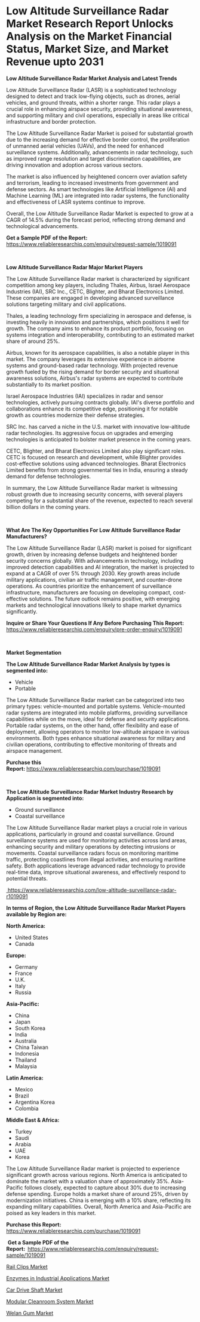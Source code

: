 <p><h1>Low Altitude Surveillance Radar Market Research Report Unlocks Analysis on the Market Financial Status, Market Size, and Market Revenue upto 2031</h1></p><p><strong>Low Altitude Surveillance Radar Market Analysis and Latest Trends</strong></p>
<p><p>Low Altitude Surveillance Radar (LASR) is a sophisticated technology designed to detect and track low-flying objects, such as drones, aerial vehicles, and ground threats, within a shorter range. This radar plays a crucial role in enhancing airspace security, providing situational awareness, and supporting military and civil operations, especially in areas like critical infrastructure and border protection. </p><p>The Low Altitude Surveillance Radar Market is poised for substantial growth due to the increasing demand for effective border control, the proliferation of unmanned aerial vehicles (UAVs), and the need for enhanced surveillance systems. Additionally, advancements in radar technology, such as improved range resolution and target discrimination capabilities, are driving innovation and adoption across various sectors.</p><p>The market is also influenced by heightened concern over aviation safety and terrorism, leading to increased investments from government and defense sectors. As smart technologies like Artificial Intelligence (AI) and Machine Learning (ML) are integrated into radar systems, the functionality and effectiveness of LASR systems continue to improve.</p><p>Overall, the Low Altitude Surveillance Radar Market is expected to grow at a CAGR of 14.5% during the forecast period, reflecting strong demand and technological advancements.</p></p>
<p><strong>Get a Sample PDF of the Report:&nbsp;</strong> <a href="https://www.reliableresearchiq.com/enquiry/request-sample/1019091">https://www.reliableresearchiq.com/enquiry/request-sample/1019091</a></p>
<p>&nbsp;</p>
<p><strong>Low Altitude Surveillance Radar Major Market Players</strong></p>
<p><p>The Low Altitude Surveillance Radar market is characterized by significant competition among key players, including Thales, Airbus, Israel Aerospace Industries (IAI), SRC Inc., CETC, Blighter, and Bharat Electronics Limited. These companies are engaged in developing advanced surveillance solutions targeting military and civil applications.</p><p>Thales, a leading technology firm specializing in aerospace and defense, is investing heavily in innovation and partnerships, which positions it well for growth. The company aims to enhance its product portfolio, focusing on systems integration and interoperability, contributing to an estimated market share of around 25%.</p><p>Airbus, known for its aerospace capabilities, is also a notable player in this market. The company leverages its extensive experience in airborne systems and ground-based radar technology. With projected revenue growth fueled by the rising demand for border security and situational awareness solutions, Airbus's radar systems are expected to contribute substantially to its market position.</p><p>Israel Aerospace Industries (IAI) specializes in radar and sensor technologies, actively pursuing contracts globally. IAI's diverse portfolio and collaborations enhance its competitive edge, positioning it for notable growth as countries modernize their defense strategies.</p><p>SRC Inc. has carved a niche in the U.S. market with innovative low-altitude radar technologies. Its aggressive focus on upgrades and emerging technologies is anticipated to bolster market presence in the coming years.</p><p>CETC, Blighter, and Bharat Electronics Limited also play significant roles. CETC is focused on research and development, while Blighter provides cost-effective solutions using advanced technologies. Bharat Electronics Limited benefits from strong governmental ties in India, ensuring a steady demand for defense technologies.</p><p>In summary, the Low Altitude Surveillance Radar market is witnessing robust growth due to increasing security concerns, with several players competing for a substantial share of the revenue, expected to reach several billion dollars in the coming years.</p></p>
<p>&nbsp;</p>
<p><strong>What Are The Key Opportunities For Low Altitude Surveillance Radar Manufacturers?</strong></p>
<p><p>The Low Altitude Surveillance Radar (LASR) market is poised for significant growth, driven by increasing defense budgets and heightened border security concerns globally. With advancements in technology, including improved detection capabilities and AI integration, the market is projected to expand at a CAGR of over 5% through 2030. Key growth areas include military applications, civilian air traffic management, and counter-drone operations. As countries prioritize the enhancement of surveillance infrastructure, manufacturers are focusing on developing compact, cost-effective solutions. The future outlook remains positive, with emerging markets and technological innovations likely to shape market dynamics significantly.</p></p>
<p><strong>Inquire or Share Your Questions If Any Before Purchasing This Report:</strong> <a href="https://www.reliableresearchiq.com/enquiry/pre-order-enquiry/1019091">https://www.reliableresearchiq.com/enquiry/pre-order-enquiry/1019091</a></p>
<p>&nbsp;</p>
<p><strong>Market Segmentation</strong></p>
<p><strong>The Low Altitude Surveillance Radar Market Analysis by types is segmented into:</strong></p>
<p><ul><li>Vehicle</li><li>Portable</li></ul></p>
<p><p>The Low Altitude Surveillance Radar market can be categorized into two primary types: vehicle-mounted and portable systems. Vehicle-mounted radar systems are integrated into mobile platforms, providing surveillance capabilities while on the move, ideal for defense and security applications. Portable radar systems, on the other hand, offer flexibility and ease of deployment, allowing operators to monitor low-altitude airspace in various environments. Both types enhance situational awareness for military and civilian operations, contributing to effective monitoring of threats and airspace management.</p></p>
<p><strong>Purchase this Report:&nbsp;</strong><a href="https://www.reliableresearchiq.com/purchase/1019091">https://www.reliableresearchiq.com/purchase/1019091</a></p>
<p>&nbsp;</p>
<p><strong>The Low Altitude Surveillance Radar Market Industry Research by Application is segmented into:</strong></p>
<p><ul><li>Ground surveillance</li><li>Coastal surveillance</li></ul></p>
<p><p>The Low Altitude Surveillance Radar market plays a crucial role in various applications, particularly in ground and coastal surveillance. Ground surveillance systems are used for monitoring activities across land areas, enhancing security and military operations by detecting intrusions or movements. Coastal surveillance radars focus on monitoring maritime traffic, protecting coastlines from illegal activities, and ensuring maritime safety. Both applications leverage advanced radar technology to provide real-time data, improve situational awareness, and effectively respond to potential threats.</p></p>
<p><a href="https://www.reliableresearchiq.com/low-altitude-surveillance-radar-r1019091">&nbsp;https://www.reliableresearchiq.com/low-altitude-surveillance-radar-r1019091</a></p>
<p><strong>In terms of Region, the Low Altitude Surveillance Radar Market Players available by Region are:</strong></p>
<p>
    <p> <strong> North America: </strong>
        <ul>
            <li>United States</li>
            <li>Canada</li>
        </ul>
        </p> 
    <p> <strong> Europe: </strong>
        <ul>
            <li>Germany</li>
            <li>France</li>
            <li>U.K.</li>
            <li>Italy</li>
            <li>Russia</li>
        </ul>
        </p> 
    <p> <strong> Asia-Pacific: </strong>
        <ul>
            <li>China</li>
            <li>Japan</li>
            <li>South Korea</li>
            <li>India</li>
            <li>Australia</li>
            <li>China Taiwan</li>
            <li>Indonesia</li>
            <li>Thailand</li>
            <li>Malaysia</li>
        </ul>
        </p> 
    <p> <strong> Latin America: </strong>
        <ul>
            <li>Mexico</li>
            <li>Brazil</li>
            <li>Argentina Korea</li>
            <li>Colombia</li>
        </ul>
        </p> 
    <p> <strong> Middle East & Africa: </strong>
        <ul>
            <li>Turkey</li>
            <li>Saudi</li>
            <li>Arabia</li>
            <li>UAE</li>
            <li>Korea</li>
        </ul>
    </p>
    </p>
<p><p>The Low Altitude Surveillance Radar market is projected to experience significant growth across various regions. North America is anticipated to dominate the market with a valuation share of approximately 35%. Asia-Pacific follows closely, expected to capture about 30% due to increasing defense spending. Europe holds a market share of around 25%, driven by modernization initiatives. China is emerging with a 10% share, reflecting its expanding military capabilities. Overall, North America and Asia-Pacific are poised as key leaders in this market.</p></p>
<p><strong>Purchase this Report: </strong><a href="https://www.reliableresearchiq.com/purchase/1019091">https://www.reliableresearchiq.com/purchase/1019091</a></p>
<p>&nbsp;<strong>Get a Sample PDF of the Report:&nbsp;&nbsp;</strong><a href="https://www.reliableresearchiq.com/enquiry/request-sample/1019091">https://www.reliableresearchiq.com/enquiry/request-sample/1019091</a></p>
<p><strong></strong></p>
<p><p><a href="https://issuu.com/reportprime-2/docs/rail-clips-market-size-2030.pptx_f85b50d38f2d83">Rail Clips Market</a></p><p><a href="https://github.com/Annahawkins697/Market-Research-Report-List-1/blob/main/enzymes-in-industrial-applications-market.md">Enzymes in Industrial Applications Market</a></p><p><a href="https://medium.com/@usopmask_4716/market-trends-in-the-global-car-drive-shaft-market-forecast-and-analysis-2024-2031-bd9a00738396">Car Drive Shaft Market</a></p><p><a href="https://www.linkedin.com/pulse/global-modular-cleanroom-system-market-focus-product-vilhe?trackingId=HavfzDaFTzGw5jqW%2B8aQuA%3D%3D">Modular Cleanroom System Market</a></p><p><a href="https://www.linkedin.com/pulse/analyzing-key-drivers-welan-gum-market-trends-future-outlook-cp6hf?trackingId=hi%2FeAfnbR%2BGvtRIahq1NCw%3D%3D">Welan Gum Market</a></p></p>